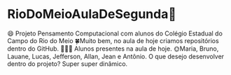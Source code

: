# RioDoMeioAulaDeSegunda🤑
😄 Projeto Pensamento Computacional com alunos do Colégio Estadual do Campo do Rio do Meio
🍀Muito bem, no aula de hoje criamos repositórios  dentro do GitHub.
🧍‍♂️🧍 Alunos presentes na aula de hoje.
🌞Maria, Bruno, Lauane, Lucas, Jefferson, Allan, Jean e Antônio.
O que desejo desenvolver dentro do projeto? Super super dinâmico.
